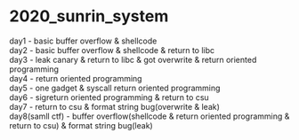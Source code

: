 # 2020_sunrin_system
day1 - basic buffer overflow & shellcode  
day2 - basic buffer overflow & shellcode & return to libc  
day3 - leak canary & return to libc & got overwrite & return oriented programming  
day4 - return oriented programming  
day5 - one gadget & syscall return oriented programming  
day6 - sigreturn oriented programming & return to csu  
day7 - return to csu & format string bug(overwrite & leak)  
day8(samll ctf) - buffer overflow(shellcode & return oriented programming & return to csu) & format string bug(leak)  
